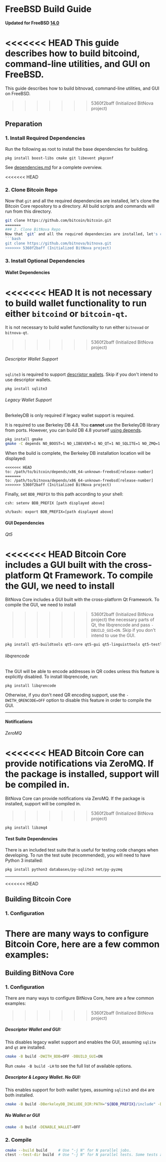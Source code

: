 # FreeBSD Build Guide

**Updated for FreeBSD [14.0](https://www.freebsd.org/releases/14.0R/announce/)**

<<<<<<< HEAD
This guide describes how to build bitcoind, command-line utilities, and GUI on FreeBSD.
=======
This guide describes how to build bitnovad, command-line utilities, and GUI on FreeBSD.
>>>>>>> 5360f2baff (Initialized BitNova project)

## Preparation

### 1. Install Required Dependencies
Run the following as root to install the base dependencies for building.

```bash
pkg install boost-libs cmake git libevent pkgconf
```

See [dependencies.md](dependencies.md) for a complete overview.

<<<<<<< HEAD
### 2. Clone Bitcoin Repo
Now that `git` and all the required dependencies are installed, let's clone the Bitcoin Core repository to a directory. All build scripts and commands will run from this directory.
```bash
git clone https://github.com/bitcoin/bitcoin.git
=======
### 2. Clone BitNova Repo
Now that `git` and all the required dependencies are installed, let's clone the BitNova Core repository to a directory. All build scripts and commands will run from this directory.
```bash
git clone https://github.com/bitnova/bitnova.git
>>>>>>> 5360f2baff (Initialized BitNova project)
```

### 3. Install Optional Dependencies

#### Wallet Dependencies
<<<<<<< HEAD
It is not necessary to build wallet functionality to run either `bitcoind` or `bitcoin-qt`.
=======
It is not necessary to build wallet functionality to run either `bitnovad` or `bitnova-qt`.
>>>>>>> 5360f2baff (Initialized BitNova project)

###### Descriptor Wallet Support

`sqlite3` is required to support [descriptor wallets](descriptors.md).
Skip if you don't intend to use descriptor wallets.
```bash
pkg install sqlite3
```

###### Legacy Wallet Support
BerkeleyDB is only required if legacy wallet support is required.

It is required to use Berkeley DB 4.8. You **cannot** use the BerkeleyDB library
from ports. However, you can build DB 4.8 yourself [using depends](/depends).

```bash
pkg install gmake
gmake -C depends NO_BOOST=1 NO_LIBEVENT=1 NO_QT=1 NO_SQLITE=1 NO_ZMQ=1 NO_USDT=1
```

When the build is complete, the Berkeley DB installation location will be displayed:

```
<<<<<<< HEAD
to: /path/to/bitcoin/depends/x86_64-unknown-freebsd[release-number]
=======
to: /path/to/bitnova/depends/x86_64-unknown-freebsd[release-number]
>>>>>>> 5360f2baff (Initialized BitNova project)
```

Finally, set `BDB_PREFIX` to this path according to your shell:

```
csh: setenv BDB_PREFIX [path displayed above]
```

```
sh/bash: export BDB_PREFIX=[path displayed above]
```

#### GUI Dependencies
###### Qt5

<<<<<<< HEAD
Bitcoin Core includes a GUI built with the cross-platform Qt Framework. To compile the GUI, we need to install
=======
BitNova Core includes a GUI built with the cross-platform Qt Framework. To compile the GUI, we need to install
>>>>>>> 5360f2baff (Initialized BitNova project)
the necessary parts of Qt, the libqrencode and pass `-DBUILD_GUI=ON`. Skip if you don't intend to use the GUI.

```bash
pkg install qt5-buildtools qt5-core qt5-gui qt5-linguisttools qt5-testlib qt5-widgets
```

###### libqrencode

The GUI will be able to encode addresses in QR codes unless this feature is explicitly disabled. To install libqrencode, run:

```bash
pkg install libqrencode
```

Otherwise, if you don't need QR encoding support, use the `-DWITH_QRENCODE=OFF` option to disable this feature in order to compile the GUI.

---

#### Notifications
###### ZeroMQ

<<<<<<< HEAD
Bitcoin Core can provide notifications via ZeroMQ. If the package is installed, support will be compiled in.
=======
BitNova Core can provide notifications via ZeroMQ. If the package is installed, support will be compiled in.
>>>>>>> 5360f2baff (Initialized BitNova project)
```bash
pkg install libzmq4
```

#### Test Suite Dependencies
There is an included test suite that is useful for testing code changes when developing.
To run the test suite (recommended), you will need to have Python 3 installed:

```bash
pkg install python3 databases/py-sqlite3 net/py-pyzmq
```
---

<<<<<<< HEAD
## Building Bitcoin Core

### 1. Configuration

There are many ways to configure Bitcoin Core, here are a few common examples:
=======
## Building BitNova Core

### 1. Configuration

There are many ways to configure BitNova Core, here are a few common examples:
>>>>>>> 5360f2baff (Initialized BitNova project)

##### Descriptor Wallet and GUI:
This disables legacy wallet support and enables the GUI, assuming `sqlite` and `qt` are installed.
```bash
cmake -B build -DWITH_BDB=OFF -DBUILD_GUI=ON
```

Run `cmake -B build -LH` to see the full list of available options.

##### Descriptor & Legacy Wallet. No GUI:
This enables support for both wallet types, assuming
`sqlite3` and `db4` are both installed.
```bash
cmake -B build -DBerkeleyDB_INCLUDE_DIR:PATH="${BDB_PREFIX}/include" -DWITH_BDB=ON
```

##### No Wallet or GUI
```bash
cmake -B build -DENABLE_WALLET=OFF
```

### 2. Compile

```bash
cmake --build build     # Use "-j N" for N parallel jobs.
ctest --test-dir build  # Use "-j N" for N parallel tests. Some tests are disabled if Python 3 is not available.
```
